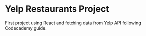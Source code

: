 # Yelp Restaurants Project

First project using React and fetching data from Yelp API following Codecademy guide. 


